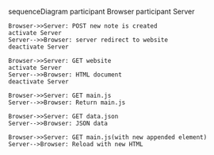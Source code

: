 sequenceDiagram
    participant Browser
    participant Server

    Browser->>Server: POST new note is created
    activate Server
    Server-->>Browser: server redirect to website
    deactivate Server

    Browser->>Server: GET website
    activate Server
    Server-->>Browser: HTML document
    deactivate Server

    Browser->>Server: GET main.js
    Server-->>Browser: Return main.js

    Browser->>Server: GET data.json
    Server-->>Browser: JSON data 

    Browser->>Server: GET main.js(with new appended element) 
    Server-->Browser: Reload with new HTML